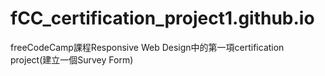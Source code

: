 # fCC_certification_project1.github.io
freeCodeCamp課程Responsive Web Design中的第一項certification project(建立一個Survey Form)
